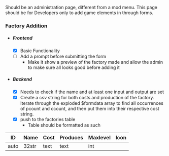 Should be an administration page, different from a mod menu. This page should be for Developers only to add game elements in through forms.

### Factory Addition
* ##### Frontend
	* [x] Basic Functionality
	* [ ] Add a prompt before submitting the form
		* Make it show a preview of the factory made and allow the admin to make sure all looks good before adding it
* ##### Backend
	* [x] Needs to check if the name and at least one input and output are set
	* [x] Create a csv string for both costs and production of the factory. Iterate through the exploded $formdata array to find all occurrences of pcount and ccount, and then put them into their respective cost string.
	* [x] push to the factories table
		* Table should be formatted as such

| ID   | Name  | Cost | Produces | Maxlevel | Icon | 
| ---- | ----- | ---- | -------- | -------- | ---- |
| auto | 32str | text | text     | int      |      |
